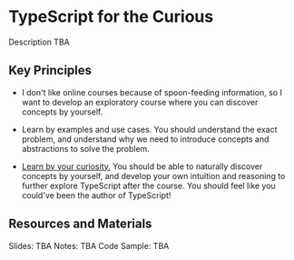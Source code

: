 # TypeScript for the Curious

Description TBA

## Key Principles

- I don't like online courses because of spoon-feeding information, so I want to develop an exploratory course where you can discover concepts by yourself.

- Learn by examples and use cases. You should understand the exact problem, and understand why we need to introduce concepts and abstractions to solve the problem.

- [Learn by your curiosity.](./notes/1_BLACK_BOX_PRINCIPLES.md) You should be able to naturally discover concepts by yourself, and develop your own intuition and reasoning to further explore TypeScript after the course. You should feel like you could've been the author of TypeScript!

## Resources and Materials

Slides: TBA
Notes: TBA
Code Sample: TBA
